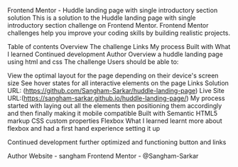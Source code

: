 Frontend Mentor - Huddle landing page with single introductory section solution
This is a solution to the Huddle landing page with single introductory section challenge on Frontend Mentor. Frontend Mentor challenges help you improve your coding skills by building realistic projects.

Table of contents
Overview
The challenge
Links
My process
Built with
What I learned
Continued development
Author
Overview
a huddle landing page using html and css
The challenge
Users should be able to:

View the optimal layout for the page depending on their device's screen size
See hover states for all interactive elements on the page
Links
Solution URL: (https://github.com/Sangham-Sarkar/huddle-landing-page)
Live Site URL:(https://sangham-sarkar.github.io/huddle-landing-page/)
My process
started with laying out all the elements then positioning them accordingly and then finally making it mobile compatible 
Built with
Semantic HTML5 markup
CSS custom properties
Flexbox
What I learned
learnt more about flexbox and had a first hand experience setting it up

Continued development
further optimized and functioning button and links

Author
Website - sangham
Frontend Mentor - @Sangham-Sarkar
